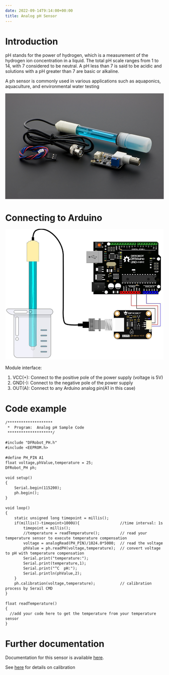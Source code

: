 ```yaml
---
date: 2022-09-14T9:14:00+00:00
title: Analog pH Sensor
---
```


# Introduction

pH stands for the power of hydrogen, which is a measurement of the hydrogen ion concentration in a liquid. The total pH scale ranges from 1 to 14, with 7 considered to be neutral. A pH less than 7 is said to be acidic and solutions with a pH greater than 7 are basic or alkaline.

A ph sensor is commonly used in various applications such as aquaponics, aquaculture, and environmental water testing
                    
![ph](img/ph.jpg)


                 
# Connecting to Arduino

![phw](img/phw.jpg)

Module interface:
1. VCC(+): Connect to the positive pole of the power supply (voltage is 5V)
2. GND(-): Connect to the negative pole of the power supply
3. OUT(A): Connect to any Arduino analog pin(A1 in this case)
                    
# Code example

``` Arduino
/********************
 *  Program:  Analog pH Sample Code
 ********************/

#include "DFRobot_PH.h"
#include <EEPROM.h>

#define PH_PIN A1
float voltage,phValue,temperature = 25;
DFRobot_PH ph;

void setup()
{
    Serial.begin(115200);  
    ph.begin();
}

void loop()
{
    static unsigned long timepoint = millis();
    if(millis()-timepoint>1000U){                  //time interval: 1s
        timepoint = millis();
        //temperature = readTemperature();         // read your temperature sensor to execute temperature compensation
        voltage = analogRead(PH_PIN)/1024.0*5000;  // read the voltage
        phValue = ph.readPH(voltage,temperature);  // convert voltage to pH with temperature compensation
        Serial.print("temperature:");
        Serial.print(temperature,1);
        Serial.print("^C  pH:");
        Serial.println(phValue,2);
    }
    ph.calibration(voltage,temperature);           // calibration process by Serail CMD
}

float readTemperature()
{
  //add your code here to get the temperature from your temperature sensor
}
```

# Further documentation

Documentation for this sensor is available [here](https://wiki.dfrobot.com/Gravity__Analog_pH_Sensor_Meter_Kit_V2_SKU_SEN0161-V2).

See [here](https://www.youtube.com/watch?v=9EIbTbh80gA&ab_channel=DavyWybiral) for details on calibration
